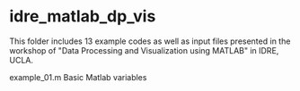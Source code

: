 # idre_matlab_dp_vis

This folder includes 13 example codes as well as input files presented in the workshop of "Data Processing and Visualization using MATLAB" in IDRE, UCLA.

example_01.m    Basic Matlab variables

